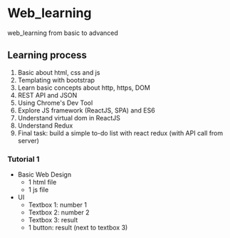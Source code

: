 # Web_learning
web_learning from basic to advanced

## Learning process
1. Basic about html, css and js
2. Templating with bootstrap
3. Learn basic concepts about http, https, DOM
4. REST API and JSON
5. Using Chrome's Dev Tool
6. Explore JS framework (ReactJS, SPA) and ES6
7. Understand virtual dom in ReactJS
8. Understand Redux
9. Final task: build a simple to-do list with react redux (with API call from server)

### Tutorial 1
- Basic Web Design
  * 1 html file
  * 1 js file
- UI 
  * Textbox 1: number 1 
  * Textbox 2: number 2
  * Textbox 3: result
  * 1 button: result (next to textbox 3)


  
